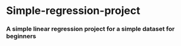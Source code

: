 # Simple-regression-project
### A simple linear regression project for a simple dataset for beginners 
